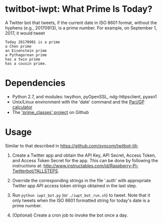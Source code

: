 # twitbot-iwpt: What Prime Is Today?

A Twitter bot that tweets, if the current date in ISO 8601 format, without the
hyphens (e.g., 20170913), is a prime number. For example, on September 1,
2017, it would tweet

```
Today 20170901 is a prime 
a Chen prime
an Eisenstein prime
a Pythagorean prime
has a twin prime
has a cousin prime.
```

# Dependencies
- Python 2.7, and modules: twython, pyOpenSSL, ndg-httpsclient, pyasn1
- Unix/Linux environment with the 'date' command and the [Pari/GP
  calculator](http://pari.math.u-bordeaux.fr/)
- The ['prime_classes' project](https://github.com/syncom/prime_classes) on
  Github

# Usage
Similar to that described in https://github.com/syncom/twitbot-tih.

1. Create a Twitter app and obtain the API Key, API Secret, Access Token, and
Access Token Secret for the app. This can be done by following the
instructions at:
http://www.instructables.com/id/Raspberry-Pi-Twitterbot/?ALLSTEPS.

2. Override the corresponding strings in the file '.auth' with appropriate
Twitter app API access token strings obtained in the last step.

3. Run `python iwpt_bot.py` (or `./iwpt_bot_run.sh`) to tweet. Note that it
only tweets when the ISO 8601 formatted string for today's date is a prime
number.

4. (Optional) Create a cron job to invoke the bot once a day.

